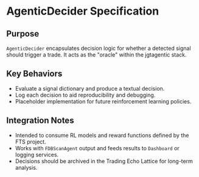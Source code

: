 # AgenticDecider Specification

## Purpose

`AgenticDecider` encapsulates decision logic for whether a detected signal should trigger a trade. It acts as the "oracle" within the jgtagentic stack.

## Key Behaviors

- Evaluate a signal dictionary and produce a textual decision.
- Log each decision to aid reproducibility and debugging.
- Placeholder implementation for future reinforcement learning policies.

## Integration Notes

- Intended to consume RL models and reward functions defined by the FTS project.
- Works with `FDBScanAgent` output and feeds results to `Dashboard` or logging services.
- Decisions should be archived in the Trading Echo Lattice for long-term analysis.

